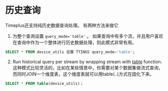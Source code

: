# 历史查询

Timeplus还支持纯历史数据查询处理。 有两种方法来做它

1. 为整个查询设置 `query_mode='table'` 。 如果查询中有多个流，并且用户喜欢在查询中作为一个整体进行历史数据处理，则此模式非常有用。

```sql
SELECT * FROM device_utils 设置 TTINGS query_mode='table';
```



2. Run historical query per stream by wrapping stream with [table](/functions_for_streaming#table) function. 这种模式比较灵活的，比如在某些情景中，你需要对某个数据集做流式查询，而同时JOIN一个维度表，这个维度表就可以用table(..)方式在固化下来。

```sql
SELECT * FROM table(device_utils)；
```

